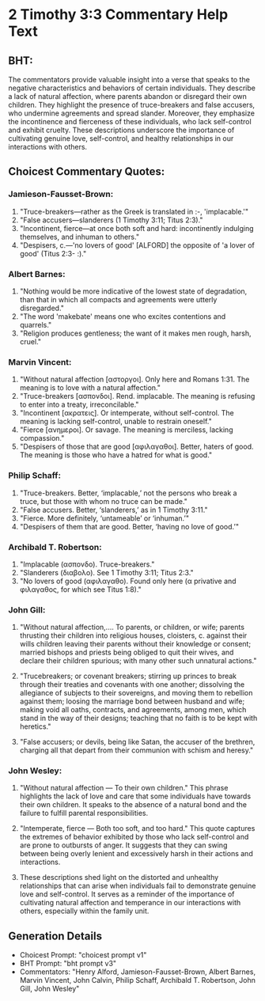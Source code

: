 # 2 Timothy 3:3 Commentary Help Text

## BHT:
The commentators provide valuable insight into a verse that speaks to the negative characteristics and behaviors of certain individuals. They describe a lack of natural affection, where parents abandon or disregard their own children. They highlight the presence of truce-breakers and false accusers, who undermine agreements and spread slander. Moreover, they emphasize the incontinence and fierceness of these individuals, who lack self-control and exhibit cruelty. These descriptions underscore the importance of cultivating genuine love, self-control, and healthy relationships in our interactions with others.

## Choicest Commentary Quotes:
### Jamieson-Fausset-Brown:
1. "Truce-breakers—rather as the Greek is translated in :-, 'implacable.'"
2. "False accusers—slanderers (1 Timothy 3:11; Titus 2:3)."
3. "Incontinent, fierce—at once both soft and hard: incontinently indulging themselves, and inhuman to others."
4. "Despisers, c.—'no lovers of good' [ALFORD] the opposite of 'a lover of good' (Titus 2:3- :)."

### Albert Barnes:
1. "Nothing would be more indicative of the lowest state of degradation, than that in which all compacts and agreements were utterly disregarded."
2. "The word 'makebate' means one who excites contentions and quarrels."
3. "Religion produces gentleness; the want of it makes men rough, harsh, cruel."

### Marvin Vincent:
1. "Without natural affection [αστοργοι]. Only here and Romans 1:31. The meaning is to love with a natural affection."
2. "Truce-breakers [ασπονδοι]. Rend. implacable. The meaning is refusing to enter into a treaty, irreconcilable."
3. "Incontinent [ακρατεις]. Or intemperate, without self-control. The meaning is lacking self-control, unable to restrain oneself."
4. "Fierce [ανημεροι]. Or savage. The meaning is merciless, lacking compassion."
5. "Despisers of those that are good [αφιλαγαθοι]. Better, haters of good. The meaning is those who have a hatred for what is good."

### Philip Schaff:
1. "Truce-breakers. Better, ‘implacable,’ not the persons who break a truce, but those with whom no truce can be made."
2. "False accusers. Better, ‘slanderers,’ as in 1 Timothy 3:11."
3. "Fierce. More definitely, ‘untameable’ or ‘inhuman.’"
4. "Despisers of them that are good. Better, ‘having no love of good.’"

### Archibald T. Robertson:
1. "Implacable (ασπονδο). Truce-breakers." 
2. "Slanderers (διαβολο). See 1 Timothy 3:11; Titus 2:3." 
3. "No lovers of good (αφιλαγαθο). Found only here (α privative and φιλαγαθος, for which see Titus 1:8)."

### John Gill:
1. "Without natural affection,.... To parents, or children, or wife; parents thrusting their children into religious houses, cloisters, c. against their wills children leaving their parents without their knowledge or consent; married bishops and priests being obliged to quit their wives, and declare their children spurious; with many other such unnatural actions." 

2. "Trucebreakers; or covenant breakers; stirring up princes to break through their treaties and covenants with one another; dissolving the allegiance of subjects to their sovereigns, and moving them to rebellion against them; loosing the marriage bond between husband and wife; making void all oaths, contracts, and agreements, among men, which stand in the way of their designs; teaching that no faith is to be kept with heretics."

3. "False accusers; or devils, being like Satan, the accuser of the brethren, charging all that depart from their communion with schism and heresy."

### John Wesley:
1. "Without natural affection — To their own children." This phrase highlights the lack of love and care that some individuals have towards their own children. It speaks to the absence of a natural bond and the failure to fulfill parental responsibilities.

2. "Intemperate, fierce — Both too soft, and too hard." This quote captures the extremes of behavior exhibited by those who lack self-control and are prone to outbursts of anger. It suggests that they can swing between being overly lenient and excessively harsh in their actions and interactions.

3. These descriptions shed light on the distorted and unhealthy relationships that can arise when individuals fail to demonstrate genuine love and self-control. It serves as a reminder of the importance of cultivating natural affection and temperance in our interactions with others, especially within the family unit.


## Generation Details
- Choicest Prompt: "choicest prompt v1"
- BHT Prompt: "bht prompt v3"
- Commentators: "Henry Alford, Jamieson-Fausset-Brown, Albert Barnes, Marvin Vincent, John Calvin, Philip Schaff, Archibald T. Robertson, John Gill, John Wesley"
